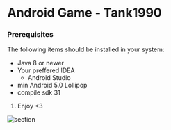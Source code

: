 # Android Game - Tank1990

### Prerequisites
The following items should be installed in your system:
* Java 8 or newer
* Your preffered IDEA
  * Android Studio
 * min Android 5.0 Lollipop
 * compile sdk 31
 
 
 1) Enjoy <3
 
 <img alt="section" src="imgur.com/a/lZewbma">
 
 
